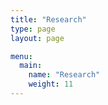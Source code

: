 ```yaml
---
title: "Research"
type: page
layout: page

menu:
  main:
    name: "Research"
    weight: 11
---
```



